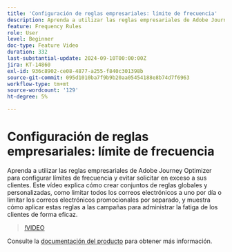 ```yaml
---
title: 'Configuración de reglas empresariales: límite de frecuencia'
description: Aprenda a utilizar las reglas empresariales de Adobe Journey Optimizer (AJO) para configurar límites de frecuencia y evitar solicitar en exceso a sus clientes. Este vídeo explica cómo crear conjuntos de reglas globales y personalizadas, como limitar todos los correos electrónicos a uno por día o limitar los correos electrónicos promocionales por separado, y muestra cómo aplicar estas reglas a las campañas para administrar la fatiga de los clientes de forma eficaz.
feature: Frequency Rules
role: User
level: Beginner
doc-type: Feature Video
duration: 332
last-substantial-update: 2024-09-10T00:00:00Z
jira: KT-14860
exl-id: 936c8902-ce08-4877-a255-f840c301398b
source-git-commit: 095d1010ba7f9b9b20aa05454188e8b74d7f6963
workflow-type: tm+mt
source-wordcount: '129'
ht-degree: 5%

---
```


# Configuración de reglas empresariales: límite de frecuencia

Aprenda a utilizar las reglas empresariales de Adobe Journey Optimizer para configurar límites de frecuencia y evitar solicitar en exceso a sus clientes. Este vídeo explica cómo crear conjuntos de reglas globales y personalizadas, como limitar todos los correos electrónicos a uno por día o limitar los correos electrónicos promocionales por separado, y muestra cómo aplicar estas reglas a las campañas para administrar la fatiga de los clientes de forma eficaz.

>[!VIDEO](https://video.tv.adobe.com/v/3433395/?learn=on)

Consulte la [documentación del producto](https://experienceleague.adobe.com/en/docs/journey-optimizer/using/configuration/frequency-rules) para obtener más información.
